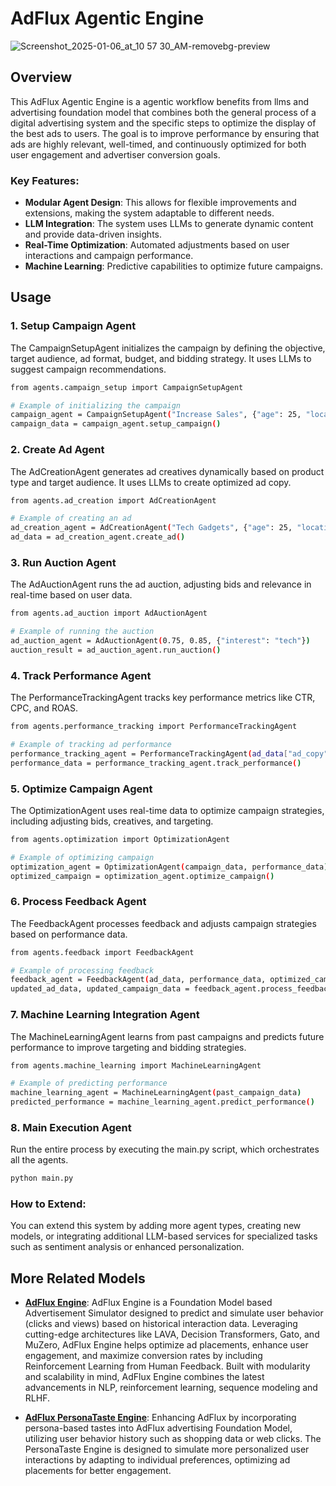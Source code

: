 # AdFlux Agentic Engine

![Screenshot_2025-01-06_at_10 57 30_AM-removebg-preview](https://github.com/user-attachments/assets/9b4967a7-dd94-4916-88dd-0ca8b711ea90)

## Overview
This AdFlux Agentic Engine is a agentic workflow benefits from llms and advertising foundation model that combines both the general process of a digital advertising system and the specific steps to optimize the display of the best ads to users. The goal is to improve performance by ensuring that ads are highly relevant, well-timed, and continuously optimized for both user engagement and advertiser conversion goals.


### Key Features:
- **Modular Agent Design**: This allows for flexible improvements and extensions, making the system adaptable to different needs.
- **LLM Integration**: The system uses LLMs to generate dynamic content and provide data-driven insights.
- **Real-Time Optimization**: Automated adjustments based on user interactions and campaign performance.
- **Machine Learning**: Predictive capabilities to optimize future campaigns.


## Usage

### 1. Setup Campaign Agent
The CampaignSetupAgent initializes the campaign by defining the objective, target audience, ad format, budget, and bidding strategy. It uses LLMs to suggest campaign recommendations.

```bash
from agents.campaign_setup import CampaignSetupAgent

# Example of initializing the campaign
campaign_agent = CampaignSetupAgent("Increase Sales", {"age": 25, "location": "US", "interest": "tech"}, "video", 1000, "CPC")
campaign_data = campaign_agent.setup_campaign()
```

### 2. Create Ad Agent
The AdCreationAgent generates ad creatives dynamically based on product type and target audience. It uses LLMs to create optimized ad copy.

```bash
from agents.ad_creation import AdCreationAgent

# Example of creating an ad
ad_creation_agent = AdCreationAgent("Tech Gadgets", {"age": 25, "location": "US"})
ad_data = ad_creation_agent.create_ad()
```

### 3. Run Auction Agent
The AdAuctionAgent runs the ad auction, adjusting bids and relevance in real-time based on user data.

```bash
from agents.ad_auction import AdAuctionAgent

# Example of running the auction
ad_auction_agent = AdAuctionAgent(0.75, 0.85, {"interest": "tech"})
auction_result = ad_auction_agent.run_auction()
```

### 4. Track Performance Agent
The PerformanceTrackingAgent tracks key performance metrics like CTR, CPC, and ROAS.

```bash
from agents.performance_tracking import PerformanceTrackingAgent

# Example of tracking ad performance
performance_tracking_agent = PerformanceTrackingAgent(ad_data["ad_copy"])
performance_data = performance_tracking_agent.track_performance()
```

### 5. Optimize Campaign Agent
The OptimizationAgent uses real-time data to optimize campaign strategies, including adjusting bids, creatives, and targeting.

```bash
from agents.optimization import OptimizationAgent

# Example of optimizing campaign
optimization_agent = OptimizationAgent(campaign_data, performance_data)
optimized_campaign = optimization_agent.optimize_campaign()
```

### 6. Process Feedback Agent
The FeedbackAgent processes feedback and adjusts campaign strategies based on performance data.

```bash
from agents.feedback import FeedbackAgent

# Example of processing feedback
feedback_agent = FeedbackAgent(ad_data, performance_data, optimized_campaign)
updated_ad_data, updated_campaign_data = feedback_agent.process_feedback()
```

### 7. Machine Learning Integration Agent
The MachineLearningAgent learns from past campaigns and predicts future performance to improve targeting and bidding strategies.

```bash
from agents.machine_learning import MachineLearningAgent

# Example of predicting performance
machine_learning_agent = MachineLearningAgent(past_campaign_data)
predicted_performance = machine_learning_agent.predict_performance()
```

### 8. Main Execution Agent
Run the entire process by executing the main.py script, which orchestrates all the agents.
```bash
python main.py
```

### **How to Extend**:
You can extend this system by adding more agent types, creating new models, or integrating additional LLM-based services for specialized tasks such as sentiment analysis or enhanced personalization.


## More Related Models

- **[AdFlux Engine](https://github.com/SJ9VRF/AdFlux-Engine)**: AdFlux Engine is a Foundation Model based Advertisement Simulator designed to predict and simulate user behavior (clicks and views) based on historical interaction data. Leveraging cutting-edge architectures like LAVA, Decision Transformers, Gato, and MuZero, AdFlux Engine helps optimize ad placements, enhance user engagement, and maximize conversion rates by including Reinforcement Learning from Human Feedback. Built with modularity and scalability in mind, AdFlux Engine combines the latest advancements in NLP, reinforcement learning, sequence modeling and RLHF.

- **[AdFlux PersonaTaste Engine](https://github.com/SJ9VRF/AdFlux-PersonaTaste-Engine)**: Enhancing AdFlux by incorporating persona-based tastes into AdFlux advertising Foundation Model, utilizing user behavior history such as shopping data or web clicks. The PersonaTaste Engine is designed to simulate more personalized user interactions by adapting to individual preferences, optimizing ad placements for better engagement.

